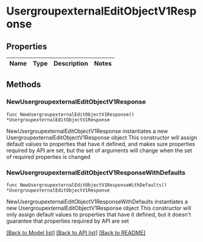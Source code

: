 # UsergroupexternalEditObjectV1Response

## Properties

Name | Type | Description | Notes
------------ | ------------- | ------------- | -------------

## Methods

### NewUsergroupexternalEditObjectV1Response

`func NewUsergroupexternalEditObjectV1Response() *UsergroupexternalEditObjectV1Response`

NewUsergroupexternalEditObjectV1Response instantiates a new UsergroupexternalEditObjectV1Response object
This constructor will assign default values to properties that have it defined,
and makes sure properties required by API are set, but the set of arguments
will change when the set of required properties is changed

### NewUsergroupexternalEditObjectV1ResponseWithDefaults

`func NewUsergroupexternalEditObjectV1ResponseWithDefaults() *UsergroupexternalEditObjectV1Response`

NewUsergroupexternalEditObjectV1ResponseWithDefaults instantiates a new UsergroupexternalEditObjectV1Response object
This constructor will only assign default values to properties that have it defined,
but it doesn't guarantee that properties required by API are set


[[Back to Model list]](../README.md#documentation-for-models) [[Back to API list]](../README.md#documentation-for-api-endpoints) [[Back to README]](../README.md)


